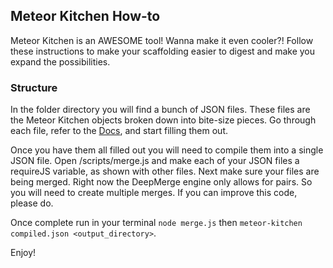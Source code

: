 ## Meteor Kitchen How-to

Meteor Kitchen is an AWESOME tool! Wanna make it even cooler?!
Follow these instructions to make your scaffolding easier to digest and make you expand the possibilities.

### Structure

In the folder directory you will find a bunch of JSON files.
These files are the Meteor Kitchen objects broken down into bite-size pieces.
Go through each file, refer to the [Docs](http://www.meteorkitchen.com/object_reference), and start filling them out.

Once you have them all filled out you will need to compile them into a single JSON file.
Open /scripts/merge.js and make each of your JSON files a requireJS variable, as shown with other files.
Next make sure your files are being merged. Right now the DeepMerge engine only allows for pairs.
So you will need to create multiple merges. If you can improve this code, please do.

Once complete run in your terminal `node merge.js` then `meteor-kitchen compiled.json <output_directory>`.

Enjoy!